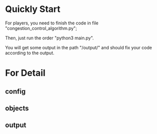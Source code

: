# Quickly Start

For players, you need to finish the code in file "congestion_control_algorithm.py";

Then, just run the order "python3 main.py".

You will get some output in the path "/output/" and should fix your code according to the output.

# For Detail

## config

## objects

## output